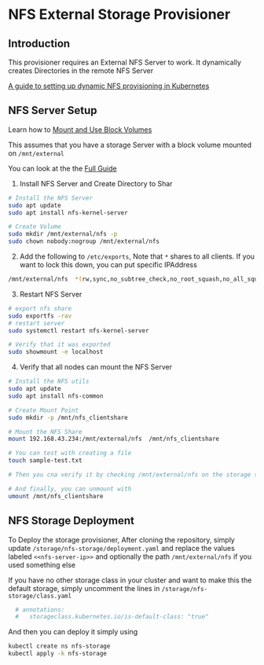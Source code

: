 # NFS External Storage Provisioner

## Introduction
This provisioner requires an External NFS Server to work. It dynamically creates Directories in the remote NFS Server

[A guide to setting up dynamic NFS provisioning in Kubernetes](https://www.youtube.com/watch?v=DF3v2P8ENEg)

## NFS Server Setup

Learn how to [Mount and Use Block Volumes](https://www.scaleway.com/en/docs/storage/block/how-to/mount-and-use-volume/)

This assumes that you have a storage Server with a block volume mounted on `/mnt/external`

You can look at the the [Full Guide](https://www.digitalocean.com/community/tutorials/how-to-set-up-an-nfs-mount-on-ubuntu-20-04)

1. Install NFS Server and Create Directory to Shar
```bash
# Install the NFS Server
sudo apt update
sudo apt install nfs-kernel-server

# Create Volume
sudo mkdir /mnt/external/nfs -p
sudo chown nobody:nogroup /mnt/external/nfs
```

2. Add the following to `/etc/exports`, Note that `*` shares to all clients. If you want to lock this down, you can put specific IPAddress

```bash
/mnt/external/nfs  *(rw,sync,no_subtree_check,no_root_squash,no_all_squash,insecure)
```
3. Restart NFS Server

```bash
# export nfs share
sudo exportfs -rav
# restart server
sudo systemctl restart nfs-kernel-server

# Verify that it was exported
sudo showmount -e localhost
```

4. Verify that all nodes can mount the NFS Server

```bash
# Install the NFS utils
sudo apt update
sudo apt install nfs-common

# Create Mount Point
sudo mkdir -p /mnt/nfs_clientshare

# Mount the NFS Share
mount 192.168.43.234:/mnt/external/nfs  /mnt/nfs_clientshare

# You can test with creating a file
touch sample-test.txt

# Then you cna verify it by checking /mnt/external/nfs on the storage server to see if you can see the file

# And finally, you can unmount with
umount /mnt/nfs_clientshare
```

## NFS Storage Deployment

To Deploy the storage provisioner, After cloning the repository, simply update `/storage/nfs-storage/deployment.yaml` and replace the values labeled `<<nfs-server-ip>>` and optionally the path `/mnt/external/nfs` if you used something else

If you have no other storage class in your cluster and want to make this the default storage, simply uncomment the lines in `/storage/nfs-storage/class.yaml`

```bash
  # annotations:
  #   storageclass.kubernetes.io/is-default-class: "true"
```

And then you can deploy it simply using

```bash
kubectl create ns nfs-storage
kubectl apply -k nfs-storage
```